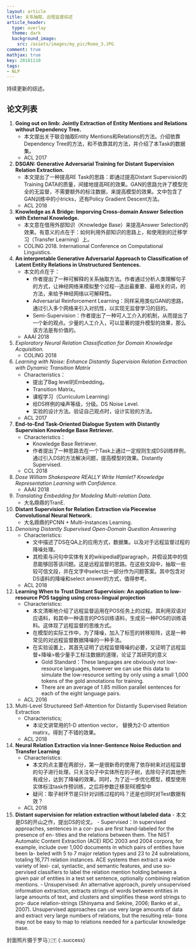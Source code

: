 ```yaml
---
layout: article
title: 关系抽取、远程监督综述
article_header:
  type: overlay
  theme: dark
  background_image:
    src: /assets/images/my_pic/Roma_3.JPG
comment: true
mathjax: true
key: 20181110
tags:
- NLP
---
```


持续更新的综述。

<!--more-->

## 论文列表

1. **Going out on limb: Jointly Extraction of Entity Mentions and Relations without Dependency Tree.**
	- 本文提出关于联合抽取Entity Mentions和Relations的方法。介绍依靠Dependency Tree的方法，和不依靠其的方法，并介绍了本Task的数据集。
	- ACL 2017
2. **DSGAN: Generative Adversarial Training for Distant Supervision Relation Extraction.**
	- 本文提出了一种提高RE Task的思路：即通过提高Distant Supervision的Training DATA的质量，间接地提高RE的效果。GAN的思路允许了模型完全的无监督，不需要额外的标注数据，来提高模型的效果。文中包含了GAN训练中的小tricks，还有Policy Gradient Descent方法。
	- ACL 2018
3. **Knowledge as A Bridge: Imporving Cross-domain Answer Selection with External Knowledge.**
	- 本文意在借用外部知识（Knowledge Base）来提高Answer Selection的效果。有意义的点在于：如何利用外部知识的思路上，和使用到的迁移学习（Transfer Learning）上。
	- COLING 2018. International Conference on Computational Linguistics.
4. **An interpretable Generative Adversarial Approach to Classification of Latent Entity Relations in Unstructured Sentences.**
	- 本文的点在于：
		- 作者提出了一种可解释的关系抽取方法。作者通过分析人类理解句子的方式，让神经网络来模拟整个过程--选出最重要、最相关的词，的方法，来给予神经网络以可解释性。
		- Adversarial Reinforcement Learning：同样采用类似GAN的思路，通过引入多个网络来引入对抗性，以实现无监督学习的目的。
		- Semi-Supervision：作者提出了一种可人工介入的机制，从而提出了一个新的观点。少量的人工介入，可以显著的提升模型的效果，那么该方法是有价值的。
	- AAAI 2018
5. *Exploratory Neural Relation Classification for Domain Knowledge Acquisition.*
	- COLING 2018
6. *Learning with Noise: Enhance Distantly Supervision Relation Extraction with Dynamic Transition Matrix*
	- Characteristics：
		- 提出了Bag level的Embedding。
		- Transition Matrix。
		- 课程学习（Curriculum Learning）
		- 给DS样例的噪声等级，分级。DS Noise Level.
		- 实验的设计方法。验证自己观点时，设计实验的方法。
	- ACL 2017
7. **End-to-End Task-Oriented Dialogue System with Distantly Supervision Knowledge Base Retriever.**
	- Characteristics：
		- Knowledge Base Retriever.
		- 作者提出了一种思路去在一个Task上通过一定规则生成DS训练样例，通过引入DS的方法解决问题，提高模型的效果。Distantly Supervised.
	- CCL 2018
8. *Dose William Shakespeare REALLY Write Hamlet? Knowledge Representation Learning with Confidence.*
	- AAAI 2018
9. *Translating Embedding for Modeling Multi-relation Data.*
	- 大名鼎鼎的TranE.
10. **Distant Supervision for Relation Extraction via Piecewise Convolutional Neural Network.**
	- 大名鼎鼎的PCNN + Multi-Instances Learning.
11. *Denoising Distantly Supervised Open-Domain Question Answering*
	- Characteristics:
		- 文中描述了DS在QA上的应用方式，数据集。以及对于远程监督过程的降噪处理。
		- 其检索与问句中实体有关的wikipedia的paragraph，并假设其中的信息能够回答该问题。这是远程监督的思路。在这些文段中，抽取一些较可信文段，并在文字中select出一部分作为问题答案。其中包含对DS语料的降噪和select answer的方式，值得参考。
	- ACL 2018
12. **Learning When to Trust Distant Supervision: An application to low-resource POS tagging using cross-lingual projection**
	- Characteristics:
		- 本文清晰地介绍了远程监督运用在POS任务上的过程。其利用双语对应语料，和其中一种语言的POS训练语料，生成另一种POS的训练语料。这体现了远程监督的思维方式。
		- 在模型的实际工作中，为了降噪，加入了标签的转移矩阵，这是一种常见的对远程监督数据降噪的一种手法。
		- 在实验设置上，其首先证明了远程监督降噪的必要，又证明了远程监督+降噪>极少量手工标注数据的道理，论证了其研究的意义
			- Gold Standard：These languages are obviously not low-resource languages, however we can use this data to simulate the low-resource setting by only using a small 1,000 tokens of the gold annotations for training.
			- There are an average of 1.85 million parallel sentences for each of the eight language pairs.
	- ACL 2016
13. Multi-Level Structureed Self-Attention for Distantly Supervised Relation Extraction
	- Characteristics;
		- 本论文讲常用的1-D attention vector， 替换为2-D attention matirx，得到了不错的效果。
	- ACL 2018
14. **Neural Relation Extraction via
 Inner-Sentence Noise Reduction and Transfer Learning**
 	- Characteristics:
 		- 本文的点主要在两部分，第一是很新奇的使用了依存树来对远程监督的句子进行处理，只关注句子中实体所在的子树，去除句子的其他所有成分，达到了降噪的效果。同时，为了近一步优化模型，模型使用实体标注task作预训练，之后将参数迁移至RE模型中
 		- 疑问：取子树环节是只针对训练过程的吗？还是也同时对Test数据有效？
 	- ACL 2018
 15. **Distant supervision for relation extraction without labeled data**
 	- 本文是DS的开山之作，提出DS的论文。
 	- Supervised：In supervised approaches, sentences in a cor- pus are first hand-labeled for the presence of en- tities and the relations between them. The NIST Automatic Content Extraction (ACE) RDC 2003 and 2004 corpora, for example, include over 1,000 documents in which pairs of entities have been la- beled with 5 to 7 major relation types and 23 to 24 subrelations, totaling 16,771 relation instances. ACE systems then extract a wide variety of lexi- cal, syntactic, and semantic features, and use su- pervised classifiers to label the relation mention holding between a given pair of entities in a test set sentence, optionally combining relation mentions.
 	- Unsupervised: An alternative approach, purely unsupervised information extraction, extracts strings of words between entities in large amounts of text, and clusters and simplifies these word strings to pro- duce relation-strings (Shinyama and Sekine, 2006; Banko et al., 2007). Unsupervised approaches can use very large amounts of data and extract very large numbers of relations, but the resulting rela- tions may not be easy to map to relations needed for a particular knowledge base.





封面照片摄于罗马🇮🇹
{:.success}